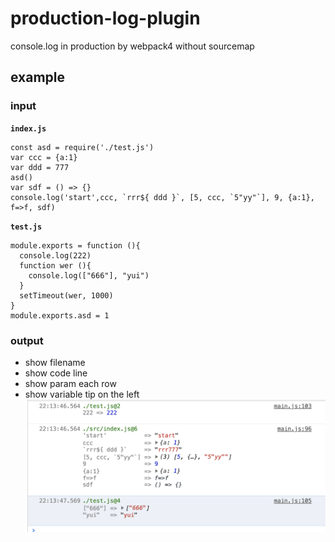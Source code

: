 # production-log-plugin
console.log in production by webpack4 without sourcemap

## example

### input

**`index.js`**
```
const asd = require('./test.js')
var ccc = {a:1}
var ddd = 777
asd()
var sdf = () => {}
console.log('start',ccc, `rrr${ ddd }`, [5, ccc, `5"yy"`], 9, {a:1}, f=>f, sdf)
```
**`test.js`**
```
module.exports = function (){
  console.log(222)
  function wer (){
    console.log(["666"], "yui")
  }
  setTimeout(wer, 1000)
}
module.exports.asd = 1
```

### output
- show filename
- show code line
- show param each row
- show variable tip on the left
![image](https://github.com/ouqinglai/production-log-plugin/blob/master/screenshot/image1.png)